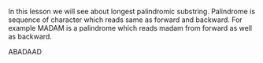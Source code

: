 


In this lesson we will see about longest palindromic substring. Palindrome is sequence of character which reads same as forward and backward. For example MADAM is a palindrome which reads madam from forward as well as backward.


ABADAAD
